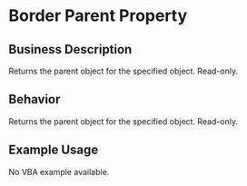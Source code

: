 # Border Parent Property

## Business Description
Returns the parent object for the specified object. Read-only.

## Behavior
Returns the parent object for the specified object. Read-only.

## Example Usage
No VBA example available.